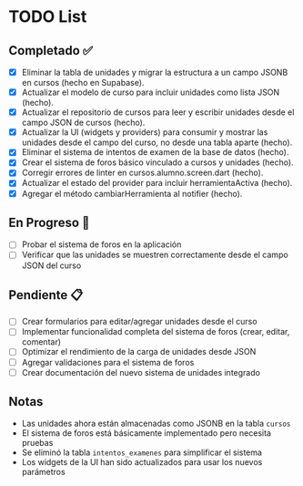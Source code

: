 # TODO List

## Completado ✅

- [x] Eliminar la tabla de unidades y migrar la estructura a un campo JSONB en cursos (hecho en Supabase).
- [x] Actualizar el modelo de curso para incluir unidades como lista JSON (hecho).
- [x] Actualizar el repositorio de cursos para leer y escribir unidades desde el campo JSON de cursos (hecho).
- [x] Actualizar la UI (widgets y providers) para consumir y mostrar las unidades desde el campo del curso, no desde una tabla aparte (hecho).
- [x] Eliminar el sistema de intentos de examen de la base de datos (hecho).
- [x] Crear el sistema de foros básico vinculado a cursos y unidades (hecho).
- [x] Corregir errores de linter en cursos.alumno.screen.dart (hecho).
- [x] Actualizar el estado del provider para incluir herramientaActiva (hecho).
- [x] Agregar el método cambiarHerramienta al notifier (hecho).

## En Progreso 🔄

- [ ] Probar el sistema de foros en la aplicación
- [ ] Verificar que las unidades se muestren correctamente desde el campo JSON del curso

## Pendiente 📋

- [ ] Crear formularios para editar/agregar unidades desde el curso
- [ ] Implementar funcionalidad completa del sistema de foros (crear, editar, comentar)
- [ ] Optimizar el rendimiento de la carga de unidades desde JSON
- [ ] Agregar validaciones para el sistema de foros
- [ ] Crear documentación del nuevo sistema de unidades integrado

## Notas

- Las unidades ahora están almacenadas como JSONB en la tabla `cursos`
- El sistema de foros está básicamente implementado pero necesita pruebas
- Se eliminó la tabla `intentos_examenes` para simplificar el sistema
- Los widgets de la UI han sido actualizados para usar los nuevos parámetros
